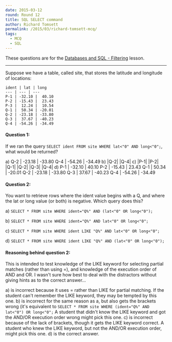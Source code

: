 ```yaml
---
date: 2015-03-12
round: Round 12
title: SQL SELECT command
author: Richard Tomsett
permalink: /2015/03/richard-tomsett-mcq/
tags:
  - MCQ
  - SQL
---
```


These questions are for the [Databases and SQL - Filtering](http://swcarpentry.github.io/sql-novice-survey/03-filter.html) lesson.

---

Suppose we have a table, called site, that stores the latitude and longitude of locations:

    ident | lat | long
    --- | --- | --- 
    P-1 | -32.10 |  40.10
    P-2 | -15.43 |  23.43
    P-3 |  12.24 |  10.54
    Q-1 |  50.34 | -20.01
    Q-2 | -23.18 | -33.80
    Q-3 |  37.67 | -40.23
    Q-4 | -54.26 | -34.49

#### Question 1:

If we ran the query `SELECT ident FROM site WHERE lat<"0" AND long<"0";`, what would be returned?

a)
    Q-2 | -23.18 | -33.80
    Q-4 | -54.26 | -34.49
b)
    |Q-2|
    |Q-4|
c)
    |P-1|
    |P-2|
    |Q-1|
    |Q-2|
    |Q-3|
    |Q-4|
d)
    P-1 | -32.10 |  40.10
    P-2 | -15.43 |  23.43
    Q-1 |  50.34 | -20.01
    Q-2 | -23.18 | -33.80
    Q-3 |  37.67 | -40.23
    Q-4 | -54.26 | -34.49

#### Question 2:

You want to retrieve rows where the ident value begins with a Q, and where the lat or long value (or both) is negative. Which query does this?

a) `SELECT * FROM site WHERE ident="Q%" AND (lat<"0" OR long<"0");`

b) `SELECT * FROM site WHERE ident="Q%" AND lat<"0" OR long<"0";`

c) `SELECT * FROM site WHERE ident LIKE "Q%" AND lat<"0" OR long<"0";`

d) `SELECT * FROM site WHERE ident LIKE "Q%" AND (lat<"0" OR long<"0");`

 
#### Reasoning behind question 2:

This is intended to test knowledge of the LIKE keyword for selecting partial matches (rather than using =), and knowledge of the execution order of AND and OR. I wasn't sure how best to deal with the distractors without giving hints as to the correct answer...

a) is incorrect because it uses = rather than LIKE for partial matching. If the student can't remember the LIKE keyword, they may be tempted by this one.
b) is incorrect for the same reason as a, but also gets the brackets wrong (it's equivalent to `SELECT * FROM site WHERE (ident="Q%" AND lat<"0") OR long<"0";` A student that didn't know the LIKE keyword and got the AND/OR execution order wrong might pick this one.
c) is incorrect because of the lack of brackets, though it gets the LIKE keyword correct. A student who knew the LIKE keyword, but not the AND/OR execution order, might pick this one.
d) is the correct answer.

